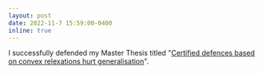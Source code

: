```yaml
---
layout: post
date: 2022-11-7 15:59:00-0400
inline: true
---
```


I successfully defended my Master Thesis titled "<a href="/al-folio/assets/pdf/thesis.pdf">Certified defences based on convex relexations hurt generalisation</a>".
